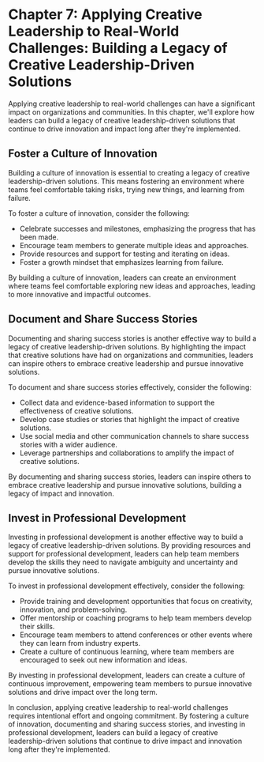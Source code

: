 Chapter 7: Applying Creative Leadership to Real-World Challenges: Building a Legacy of Creative Leadership-Driven Solutions
===========================================================================================================================

Applying creative leadership to real-world challenges can have a significant impact on organizations and communities. In this chapter, we'll explore how leaders can build a legacy of creative leadership-driven solutions that continue to drive innovation and impact long after they're implemented.

Foster a Culture of Innovation
------------------------------

Building a culture of innovation is essential to creating a legacy of creative leadership-driven solutions. This means fostering an environment where teams feel comfortable taking risks, trying new things, and learning from failure.

To foster a culture of innovation, consider the following:

* Celebrate successes and milestones, emphasizing the progress that has been made.
* Encourage team members to generate multiple ideas and approaches.
* Provide resources and support for testing and iterating on ideas.
* Foster a growth mindset that emphasizes learning from failure.

By building a culture of innovation, leaders can create an environment where teams feel comfortable exploring new ideas and approaches, leading to more innovative and impactful outcomes.

Document and Share Success Stories
----------------------------------

Documenting and sharing success stories is another effective way to build a legacy of creative leadership-driven solutions. By highlighting the impact that creative solutions have had on organizations and communities, leaders can inspire others to embrace creative leadership and pursue innovative solutions.

To document and share success stories effectively, consider the following:

* Collect data and evidence-based information to support the effectiveness of creative solutions.
* Develop case studies or stories that highlight the impact of creative solutions.
* Use social media and other communication channels to share success stories with a wider audience.
* Leverage partnerships and collaborations to amplify the impact of creative solutions.

By documenting and sharing success stories, leaders can inspire others to embrace creative leadership and pursue innovative solutions, building a legacy of impact and innovation.

Invest in Professional Development
----------------------------------

Investing in professional development is another effective way to build a legacy of creative leadership-driven solutions. By providing resources and support for professional development, leaders can help team members develop the skills they need to navigate ambiguity and uncertainty and pursue innovative solutions.

To invest in professional development effectively, consider the following:

* Provide training and development opportunities that focus on creativity, innovation, and problem-solving.
* Offer mentorship or coaching programs to help team members develop their skills.
* Encourage team members to attend conferences or other events where they can learn from industry experts.
* Create a culture of continuous learning, where team members are encouraged to seek out new information and ideas.

By investing in professional development, leaders can create a culture of continuous improvement, empowering team members to pursue innovative solutions and drive impact over the long term.

In conclusion, applying creative leadership to real-world challenges requires intentional effort and ongoing commitment. By fostering a culture of innovation, documenting and sharing success stories, and investing in professional development, leaders can build a legacy of creative leadership-driven solutions that continue to drive impact and innovation long after they're implemented.
